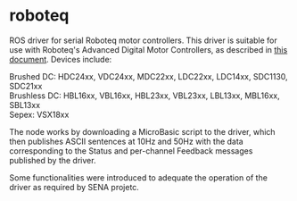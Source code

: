 roboteq
=======

ROS driver for serial Roboteq motor controllers. This driver is suitable for use with Roboteq's
Advanced Digital Motor Controllers, as described in [this document][1]. Devices include:

Brushed DC: HDC24xx, VDC24xx, MDC22xx, LDC22xx, LDC14xx, SDC1130, SDC21xx  
Brushless DC: HBL16xx, VBL16xx, HBL23xx, VBL23xx, LBL13xx, MBL16xx, SBL13xx  
Sepex: VSX18xx

The node works by downloading a MicroBasic script to the driver, which then publishes ASCII sentences at 10Hz and 50Hz with the data corresponding to the Status and per-channel Feedback messages published by the driver.

Some functionalities were introduced to adequate the operation of the driver as required by SENA projetc.

[1]: http://www.roboteq.com/index.php/docman/motor-controllers-documents-and-files/documentation/user-manual/7-nextgen-controllers-user-manual/file
